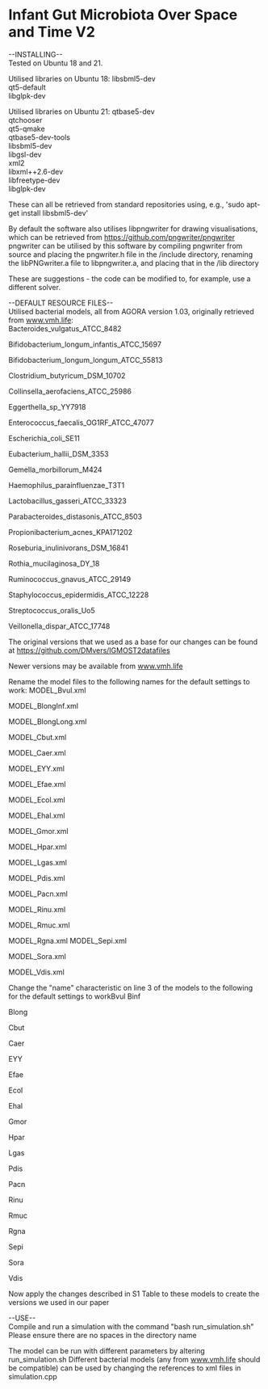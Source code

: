 # Infant Gut Microbiota Over Space and Time V2

--INSTALLING--  
Tested on Ubuntu 18 and 21.

Utilised libraries on Ubuntu 18:
libsbml5-dev  
qt5-default  
libglpk-dev  

Utilised libraries on Ubuntu 21:
qtbase5-dev  
qtchooser  
qt5-qmake  
qtbase5-dev-tools  
libsbml5-dev  
libgsl-dev  
xml2  
libxml++2.6-dev  
libfreetype-dev  
libglpk-dev  

These can all be retrieved from standard repositories using, e.g., 'sudo apt-get install libsbml5-dev'

By default the software also utilises libpngwriter for drawing visualisations, which can be retrieved from https://github.com/pngwriter/pngwriter 
pngwriter can be utilised by this software by compiling pngwriter from source and placing the pngwriter.h file in the /include directory, renaming the libPNGwriter.a file to libpngwriter.a, and placing that in the /lib directory

These are suggestions - the code can be modified to, for example, use a different solver.

--DEFAULT RESOURCE FILES--  
Utilised bacterial models, all from AGORA version 1.03, originally retrieved from www.vmh.life:  
Bacteroides_vulgatus_ATCC_8482

Bifidobacterium_longum_infantis_ATCC_15697  

Bifidobacterium_longum_longum_ATCC_55813  

Clostridium_butyricum_DSM_10702

Collinsella_aerofaciens_ATCC_25986  

Eggerthella_sp_YY7918

Enterococcus_faecalis_OG1RF_ATCC_47077  

Escherichia_coli_SE11  

Eubacterium_hallii_DSM_3353

Gemella_morbillorum_M424 

Haemophilus_parainfluenzae_T3T1  

Lactobacillus_gasseri_ATCC_33323   

Parabacteroides_distasonis_ATCC_8503   

Propionibacterium_acnes_KPA171202 

Roseburia_inulinivorans_DSM_16841 

Rothia_mucilaginosa_DY_18 

Ruminococcus_gnavus_ATCC_29149  

Staphylococcus_epidermidis_ATCC_12228

Streptococcus_oralis_Uo5

Veillonella_dispar_ATCC_17748  

The original versions that we used as a base for our changes can be found at https://github.com/DMvers/IGMOST2datafiles

Newer versions may be available from www.vmh.life

Rename the model files to the following names for the default settings to work:
MODEL_Bvul.xml

MODEL_BlongInf.xml  

MODEL_BlongLong.xml  

MODEL_Cbut.xml

MODEL_Caer.xml

MODEL_EYY.xml

MODEL_Efae.xml

MODEL_Ecol.xml

MODEL_Ehal.xml

MODEL_Gmor.xml

MODEL_Hpar.xml

MODEL_Lgas.xml

MODEL_Pdis.xml

MODEL_Pacn.xml

MODEL_Rinu.xml

MODEL_Rmuc.xml

MODEL_Rgna.xml
MODEL_Sepi.xml

MODEL_Sora.xml

MODEL_Vdis.xml

Change the "name" characteristic on line 3 of the models to the following for the default settings to workBvul
Binf

Blong  

Cbut

Caer

EYY

Efae

Ecol

Ehal

Gmor

Hpar

Lgas

Pdis

Pacn

Rinu

Rmuc

Rgna

Sepi

Sora

Vdis

Now apply the changes described in S1 Table to these models to create the versions we used in our paper

--USE--  
Compile and run a simulation with the command "bash run_simulation.sh"
Please ensure there are no spaces in the directory name

The model can be run with different parameters by altering run_simulation.sh
Different bacterial models (any from www.vmh.life should be compatible) can be used by changing the references to xml files in simulation.cpp
